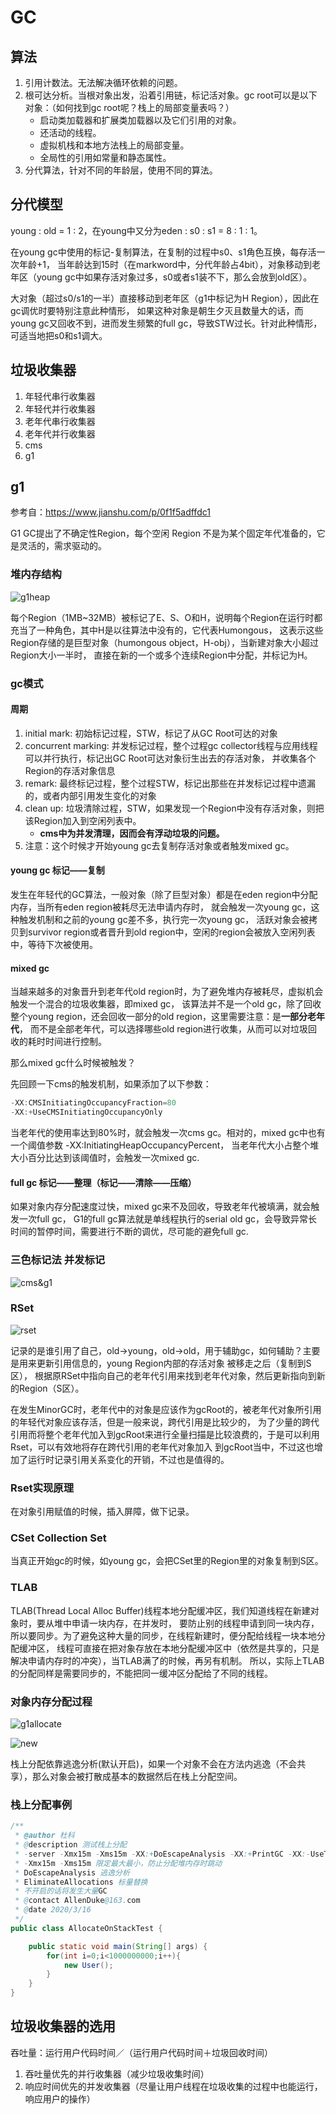 # GC
## 算法
1. 引用计数法。无法解决循环依赖的问题。
2. 根可达分析。当根对象出发，沿着引用链，标记活对象。gc root可以是以下对象：（如何找到gc root呢？栈上的局部变量表吗？）
   * 启动类加载器和扩展类加载器以及它们引用的对象。
   * 还活动的线程。
   * 虚拟机栈和本地方法栈上的局部变量。
   * 全局性的引用如常量和静态属性。
3. 分代算法，针对不同的年龄层，使用不同的算法。
## 分代模型
young : old = 1 : 2，在young中又分为eden : s0 : s1 = 8 : 1 : 1。

在young gc中使用的标记-复制算法，在复制的过程中s0、s1角色互换，每存活一次年龄+1，
当年龄达到15时（在markword中，分代年龄占4bit），对象移动到老年区（young gc中如果存活对象过多，s0或者s1装不下，那么会放到old区）。

大对象（超过s0/s1的一半）直接移动到老年区（g1中标记为H Region），因此在gc调优时要特别注意此种情形，
如果这种对象是朝生夕灭且数量大的话，而young gc又回收不到，进而发生频繁的full gc，导致STW过长。针对此种情形，可适当地把s0和s1调大。
## 垃圾收集器
1. 年轻代串行收集器
2. 年轻代并行收集器
3. 老年代串行收集器
4. 老年代并行收集器
5. cms
6. g1
## g1
参考自：https://www.jianshu.com/p/0f1f5adffdc1

G1 GC提出了不确定性Region，每个空闲 Region 不是为某个固定年代准备的，它是灵活的，需求驱动的。
### 堆内存结构
![g1heap](../images/g1heap.PNG)

每个Region（1MB~32MB）被标记了E、S、O和H，说明每个Region在运行时都充当了一种角色，其中H是以往算法中没有的，它代表Humongous，
这表示这些Region存储的是巨型对象（humongous object，H-obj），当新建对象大小超过Region大小一半时，
直接在新的一个或多个连续Region中分配，并标记为H。
### gc模式
#### 周期
1. initial mark: 初始标记过程，STW，标记了从GC Root可达的对象
2. concurrent marking: 并发标记过程，整个过程gc collector线程与应用线程可以并行执行，标记出GC Root可达对象衍生出去的存活对象，
并收集各个Region的存活对象信息
3. remark: 最终标记过程，整个过程STW，标记出那些在并发标记过程中遗漏的，或者内部引用发生变化的对象
4. clean up: 垃圾清除过程，STW，如果发现一个Region中没有存活对象，则把该Region加入到空闲列表中。
   * **cms中为并发清理，因而会有浮动垃圾的问题。**
5. 注意：这个时候才开始young gc去复制存活对象或者触发mixed gc。
#### young gc 标记——复制
发生在年轻代的GC算法，一般对象（除了巨型对象）都是在eden region中分配内存，当所有eden region被耗尽无法申请内存时，
就会触发一次young gc，这种触发机制和之前的young gc差不多，执行完一次young gc，
活跃对象会被拷贝到survivor region或者晋升到old region中，空闲的region会被放入空闲列表中，等待下次被使用。
#### mixed gc
当越来越多的对象晋升到老年代old region时，为了避免堆内存被耗尽，虚拟机会触发一个混合的垃圾收集器，即mixed gc，
该算法并不是一个old gc，除了回收整个young region，还会回收一部分的old region，这里需要注意：是**一部分老年代**，
而不是全部老年代，可以选择哪些old region进行收集，从而可以对垃圾回收的耗时时间进行控制。

那么mixed gc什么时候被触发？

先回顾一下cms的触发机制，如果添加了以下参数：
```java
-XX:CMSInitiatingOccupancyFraction=80 
-XX:+UseCMSInitiatingOccupancyOnly
```
当老年代的使用率达到80%时，就会触发一次cms gc。相对的，mixed gc中也有一个阈值参数 -XX:InitiatingHeapOccupancyPercent，
当老年代大小占整个堆大小百分比达到该阈值时，会触发一次mixed gc.
#### full gc 标记——整理（标记——清除——压缩）
如果对象内存分配速度过快，mixed gc来不及回收，导致老年代被填满，就会触发一次full gc，
G1的full gc算法就是单线程执行的serial old gc，会导致异常长时间的暂停时间，需要进行不断的调优，尽可能的避免full gc.
### 三色标记法 并发标记
![cms&g1](../images/cms&g1.PNG)
### RSet
![rset](../images/rset.PNG)

记录的是谁引用了自己，old->young，old->old，用于辅助gc，如何辅助？主要是用来更新引用信息的，young Region内部的存活对象
被移走之后（复制到S区）， 根据原RSet中指向自己的老年代引用来找到老年代对象，然后更新指向到新的Region（S区）。

在发生MinorGC时，老年代中的对象是应该作为gcRoot的，被老年代对象所引用的年轻代对象应该存活，但是一般来说，跨代引用是比较少的，
为了少量的跨代引用而将整个老年代加入到gcRoot来进行全量扫描是比较浪费的，于是可以利用Rset，可以有效地将存在跨代引用的老年代对象加入
到gcRoot当中，不过这也增加了运行时记录引用关系变化的开销，不过也是值得的。
### Rset实现原理
在对象引用赋值的时候，插入屏障，做下记录。
### CSet Collection Set
当真正开始gc的时候，如young gc，会把CSet里的Region里的对象复制到S区。
### TLAB
TLAB(Thread Local Alloc Buffer)线程本地分配缓冲区，我们知道线程在新建对象时，要从堆中申请一块内存，在并发时，
要防止别的线程申请到同一块内存，所以要同步。为了避免这种大量的同步，在线程新建时，便分配给线程一块本地分配缓冲区，
线程可直接在把对象存放在本地分配缓冲区中（依然是共享的，只是解决申请内存时的冲突），当TLAB满了的时候，再另有机制。
所以，实际上TLAB的分配同样是需要同步的，不能把同一缓冲区分配给了不同的线程。
### 对象内存分配过程
![g1allocate](../images/g1allocate.PNG)

![new](../images/new.PNG)

栈上分配依靠逃逸分析(默认开启)，如果一个对象不会在方法内逃逸（不会共享），那么对象会被打散成基本的数据然后在栈上分配空间。
### 栈上分配事例
```java
/**
 * @author 杜科
 * @description 测试栈上分配
 * -server -Xmx15m -Xms15m -XX:+DoEscapeAnalysis -XX:+PrintGC -XX:-UseTLAB -XX:+EliminateAllocations
 * -Xmx15m -Xms15m 限定最大最小，防止分配堆内存时跳动
 * DoEscapeAnalysis 逃逸分析
 * EliminateAllocations 标量替换
 * 不开启的话将发生大量GC
 * @contact AllenDuke@163.com
 * @date 2020/3/16
 */
public class AllocateOnStackTest {

    public static void main(String[] args) {
        for(int i=0;i<1000000000;i++){
            new User();
        }
    }
}
```
## 垃圾收集器的选用
吞吐量：运行用户代码时间／（运行用户代码时间＋垃圾回收时间）

1. 吞吐量优先的并行收集器（减少垃圾收集时间）
2. 响应时间优先的并发收集器（尽量让用户线程在垃圾收集的过程中也能运行，响应用户的操作）